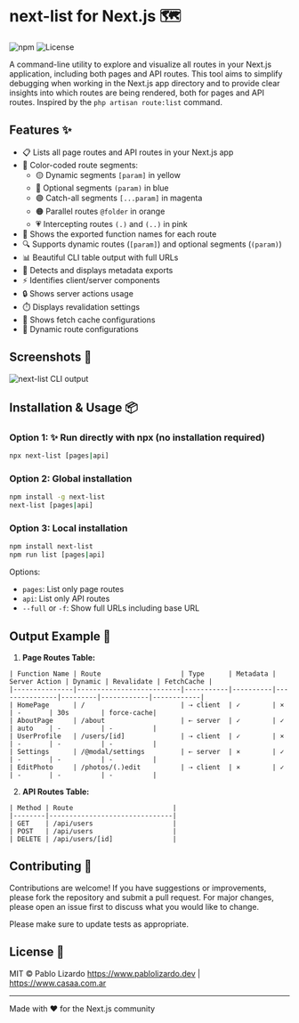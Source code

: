# next-list for Next.js 🗺️

![npm](https://img.shields.io/npm/v/next-list)
![License](https://img.shields.io/npm/l/next-list)

A command-line utility to explore and visualize all routes in your Next.js application, including both pages and API routes. This tool aims to simplify debugging when working in the Next.js app directory and to provide clear insights into which routes are being rendered, both for pages and API routes. Inspired by the `php artisan route:list` command.

## Features ✨

- 📋 Lists all page routes and API routes in your Next.js app
- 🎨 Color-coded route segments:
  - 🟡 Dynamic segments `[param]` in yellow
  - 🔵 Optional segments `(param)` in blue
  - 🟣 Catch-all segments `[...param]` in magenta
  - 🟠 Parallel routes `@folder` in orange
  - 💗 Intercepting routes `(.)` and `(..)` in pink
- 📝 Shows the exported function names for each route
- 🔍 Supports dynamic routes (`[param]`) and optional segments (`(param)`)
- 📊 Beautiful CLI table output with full URLs
- 🔄 Detects and displays metadata exports
- ⚡ Identifies client/server components
- 🔒 Shows server actions usage
- ⏱️ Displays revalidation settings
- 💾 Shows fetch cache configurations
- 🔄 Dynamic route configurations

## Screenshots 📸

![next-list CLI output](https://i.postimg.cc/Yq2YtVgQ/Screenshot-2024-12-04-at-3-12-27-PM.png)

## Installation & Usage 📦

### Option 1: ✨ Run directly with npx (no installation required)

```bash
npx next-list [pages|api]
```

### Option 2: Global installation

```bash
npm install -g next-list
next-list [pages|api]
```

### Option 3: Local installation

```bash
npm install next-list
npm run list [pages|api]
```

Options:

- `pages`: List only page routes
- `api`: List only API routes
- `--full` or `-f`: Show full URLs including base URL

## Output Example 📄

1. **Page Routes Table:**

```
| Function Name | Route                    | Type      | Metadata | Server Action | Dynamic | Revalidate | FetchCache |
|---------------|--------------------------|-----------|----------|---------------|---------|------------|------------|
| HomePage      | /                        | ⇢ client  | ✓        | ×             | -       | 30s        | force-cache|
| AboutPage     | /about                   | ⇠ server  | ✓        | ✓             | auto    | -          | -          |
| UserProfile   | /users/[id]              | ⇢ client  | ✓        | ×             | -       | -          | -          |
| Settings      | /@modal/settings         | ⇠ server  | ×        | ✓             | -       | -          | -          |
| EditPhoto     | /photos/(.)edit          | ⇢ client  | ×        | ✓             | -       | -          | -          |
```

2. **API Routes Table:**

```
| Method | Route                         |
|--------|-------------------------------|
| GET    | /api/users                    |
| POST   | /api/users                    |
| DELETE | /api/users/[id]               |
```

## Contributing 🤝

Contributions are welcome! If you have suggestions or improvements, please fork the repository and submit a pull request. For major changes, please open an issue first to discuss what you would like to change.

Please make sure to update tests as appropriate.

## License 📄

MIT © Pablo Lizardo
https://www.pablolizardo.dev | https://www.casaa.com.ar

---

Made with ❤️ for the Next.js community
